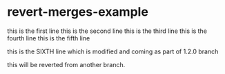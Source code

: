 # revert-merges-example

this is the first line
this is the second line
this is the third line
this is the fourth line
this is the fifth line

this is the SIXTH line which is modified and coming as part of 1.2.0 branch

this will be reverted from another branch.

